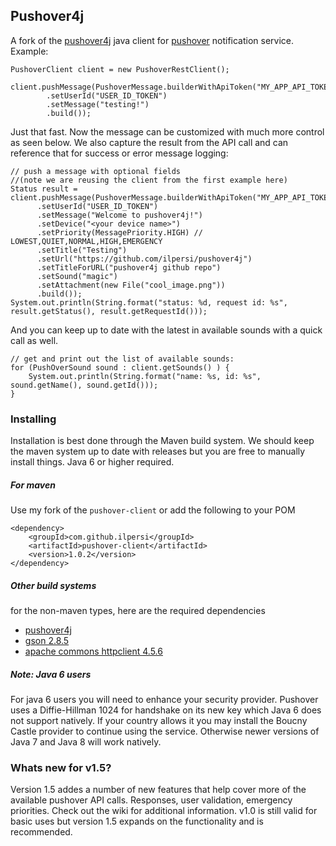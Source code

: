 Pushover4j
--------


A fork of the [pushover4j](https://github.com/sps/pushover4j/) java client for [pushover](https://pushover.net/) notification service. Example:
```
PushoverClient client = new PushoverRestClient();        

client.pushMessage(PushoverMessage.builderWithApiToken("MY_APP_API_TOKEN")
        .setUserId("USER_ID_TOKEN")
        .setMessage("testing!")
        .build());
```
Just that fast. Now the message can be customized with much more control as seen below. We also capture the result from the API call and can reference that for success or error message logging:
```
// push a message with optional fields
//(note we are reusing the client from the first example here)
Status result = client.pushMessage(PushoverMessage.builderWithApiToken("MY_APP_API_TOKEN")
      .setUserId("USER_ID_TOKEN")
      .setMessage("Welcome to pushover4j!")
      .setDevice("<your device name>")
      .setPriority(MessagePriority.HIGH) // LOWEST,QUIET,NORMAL,HIGH,EMERGENCY
      .setTitle("Testing")
      .setUrl("https://github.com/ilpersi/pushover4j")
      .setTitleForURL("pushover4j github repo")
      .setSound("magic")
      .setAttachment(new File("cool_image.png"))
      .build());
System.out.println(String.format("status: %d, request id: %s", result.getStatus(), result.getRequestId()));
```
And you can keep up to date with the latest in available sounds with a quick call as well.
```
// get and print out the list of available sounds:
for (PushOverSound sound : client.getSounds() ) {
    System.out.println(String.format("name: %s, id: %s", sound.getName(), sound.getId()));
}              
```

### Installing 
Installation is best done through the Maven build system. We should keep the maven system up to date with releases but you are free to manually install things. Java 6 or higher required. 
##### For maven
Use my fork of the ` pushover-client ` or add the following to your POM
```
<dependency>
    <groupId>com.github.ilpersi</groupId>
    <artifactId>pushover-client</artifactId>
    <version>1.0.2</version>
</dependency>
```

##### Other build systems
for the non-maven types, here are the required dependencies
* [pushover4j](https://github.com/ilpersi/pushover4j/downloads)
* [gson 2.8.5](https://github.com/google/gson)
* [apache commons httpclient 4.5.6](http://hc.apache.org/downloads.cgi)
 
##### Note: Java 6 users
For java 6 users you will need to enhance your security provider. Pushover uses a Diffie-Hillman 1024 for handshake on its new key which Java 6 does not support natively. If your country allows it you may install the Boucny Castle provider to continue using the service. Otherwise newer versions of Java 7 and Java 8 will work natively.

### Whats new for v1.5?
Version 1.5 addes a number of new features that help cover more of the available pushover API calls. Responses, user validation, emergency priorities. Check out the wiki for additional information. v1.0 is still valid for basic uses but version 1.5 expands on the functionality and is recommended.
